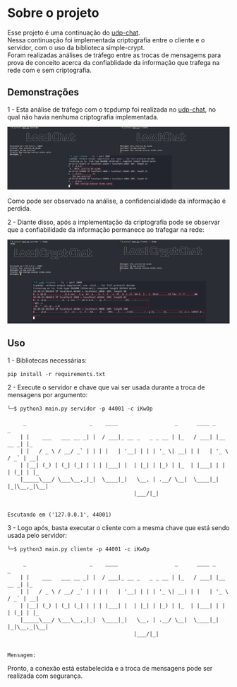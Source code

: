 # Sobre o projeto

Esse projeto é uma continuação do [udp-chat](https://github.com/gooday4u/udp-chat).</br>
Nessa continuação foi implementada criptografia entre o cliente e o servidor, com o uso da biblioteca simple-crypt.</br>
Foram realizadas análises de tráfego entre as trocas de mensagems para prova de conceito acerca da confiablidade da informação que trafega na rede com e sem criptografia.<br>

<h2>Demonstrações</h2>

1 - Esta análise de tráfego com o tcpdump foi realizada no [udp-chat](https://github.com/gooday4u/udp-chat), no qual não havia nenhuma criptografia implementada.</br>

![sem-criptografia](images/no-crypt.png)

Como pode ser observado na análise, a confidencialidade da informação é perdida.

2 - Diante disso, após a implementação da criptografia pode se observar que a confiabilidade da informação permanece ao trafegar na rede:

![com-criptografia](images/crypt.png)


<h2>Uso</h2>

1 - Bibliotecas necessárias:

```
pip install -r requirements.txt
```

2 - Execute o servidor e chave que vai ser usada durante a troca de mensagens por argumento: 

```
└─$ python3 main.py servidor -p 44001 -c iKwOp

     _                    _    ____                  _      ____ _           _   
    | |    ___   ___ __ _| |  / ___|_ __ _   _ _ __ | |_   / ___| |__   __ _| |_ 
    | |   / _ \ / __/ _` | | | |   | '__| | | | '_ \| __| | |   | '_ \ / _` | __|
    | |__| (_) | (_| (_| | | | |___| |  | |_| | |_) | |_  | |___| | | | (_| | |_ 
    |_____\___/ \___\__,_|_|  \____|_|   \__, | .__/ \__|  \____|_| |_|\__,_|\__|
                                        |___/|_|                                
                                                                                                                                                 
    
Escutando em ('127.0.0.1', 44001)
```

3 - Logo após, basta executar o cliente com a mesma chave que está sendo usada pelo servidor:

```
└─$ python3 main.py cliente -p 44001 -c iKwOp

     _                    _    ____                  _      ____ _           _   
    | |    ___   ___ __ _| |  / ___|_ __ _   _ _ __ | |_   / ___| |__   __ _| |_ 
    | |   / _ \ / __/ _` | | | |   | '__| | | | '_ \| __| | |   | '_ \ / _` | __|
    | |__| (_) | (_| (_| | | | |___| |  | |_| | |_) | |_  | |___| | | | (_| | |_ 
    |_____\___/ \___\__,_|_|  \____|_|   \__, | .__/ \__|  \____|_| |_|\__,_|\__|
                                        |___/|_|                                
                                                                                                                                                 
    
Mensagem: 
```

Pronto, a conexão está estabelecida e a troca de mensagens pode ser realizada com segurança.

